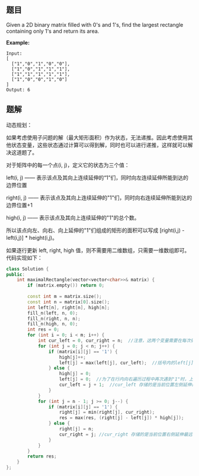 ## 题目

Given a 2D binary matrix filled with 0's and 1's, find the largest rectangle containing only 1's and return its area.

**Example:**

```
Input:
[
  ["1","0","1","0","0"],
  ["1","0","1","1","1"],
  ["1","1","1","1","1"],
  ["1","0","0","1","0"]
]
Output: 6
```



## 题解

动态规划：

如果考虑使用子问题的解（最大矩形面积）作为状态，无法递推。因此考虑使用其他状态变量，这些状态通过计算可以得到解，同时也可以进行递推，这样就可以解决这道题了。

对于矩阵中的每一个点(i, j)，定义它的状态为三个值：

left(i, j) —— 表示该点及其向上连续延伸的“1”们，同时向左连续延伸所能到达的边界位置

right(i, j) —— 表示该点及其向上连续延伸的"1"们，同时向右连续延伸所能到达的边界位置+1

high(i, j) —— 表示该点及其向上连续延伸的"1"的总个数。

所以该点向左、向右、向上延伸的"1"们组成的矩形的面积可以写成  [right(i,j) - left(i,j)] * height(i,j)。

如果逐行更新 left, right, high 值，则不需要用二维数组，只需要一维数组即可。代码实现如下：

```cpp
class Solution {
public:
    int maximalRectangle(vector<vector<char>>& matrix) {
        if (matrix.empty()) return 0;
        
        const int m = matrix.size();
        const int n = matrix[0].size();
        int left[n], right[n], high[n];
        fill_n(left, n, 0); 
        fill_n(right, n, n);
        fill_n(high, n, 0);
        int res = 0;
        for (int i = 0; i < m; i++) {
            int cur_left = 0, cur_right = n;  //注意，这两个变量需要在每次循环进入新的一行时赋值
            for (int j = 0; j < n; j++) {
                if (matrix[i][j] == '1') {
                    high[j]++;
                    left[j] = max(left[j], cur_left);  //括号内的left[j]是属于上一行的左边界，相当于left(i-1, j)
                } else {
                    high[j] = 0;
                    left[j] = 0;  //为了在行内向右遍历过程中再次遇到"1"时，上面的max()函数能更新left[j]
                    cur_left = j + 1;  //cur_left 存储的是当前位置左侧延伸最远的"1"的位置
                }
            }
            for (int j = n - 1; j >= 0; j--) {
                if (matrix[i][j] == '1') {
                    right[j] = min(right[j], cur_right);
                    res = max(res, (right[j] - left[j]) * high[j]);
                } else {
                    right[j] = n;
                    cur_right = j; //cur_right 存储的是当前位置右侧延伸最远的"1"的位置加上1，所以这里不需要j-1
                }
            }
        }
        return res;
    }
};
```
